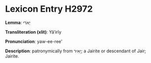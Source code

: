 # Lexicon Entry H2972

**Lemma**: יָאִרִי

**Transliteration (xlit)**: Yâʼirîy

**Pronunciation**: yaw-ee-ree'

**Description**:
patronymically from יָאִיר; a Jairite or descendant of Jair; Jairite.
